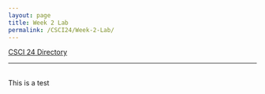```yaml
---
layout: page
title: Week 2 Lab
permalink: /CSCI24/Week-2-Lab/
---
```

[CSCI 24 Directory](https://zacvr.github.io/CSCI24/)
<br/>

---
<br/>
This is a test
